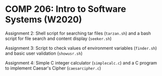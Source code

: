 # COMP 206: Intro to Software Systems (W2020)

Assignment 2: Shell script for searching tar files (`tarzan.sh`) and a bash script for file search and content display (`seeker.sh`)

Assignment 3: Script to check values of environment variables (`finder.sh`) and basic user validation (`showusr.sh`)

Assignment 4: Simple C integer calculator (`simplecalc.c`) and a C program to implement Caesar's Cipher (`caesarcipher.c`)

